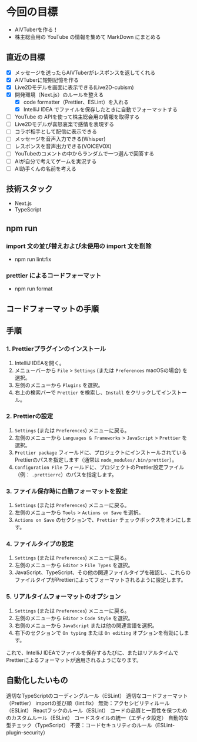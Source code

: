 # 今回の目標

- AIVTuberを作る！
- 株主総会用の YouTube の情報を集めて MarkDown にまとめる

## 直近の目標

- [x] メッセージを送ったらAIVTuberがレスポンスを返してくれる
- [x] AIVTuberに短期記憶を作る
- [x] Live2Dモデルを画面に表示できる(Live2D-cubism)
- [x] 開発環境（Next.js）のルールを整える
  - [x] code formatter（Prettier、ESLint）を入れる
  - [x] IntelliJ IDEA でファイルを保存したときに自動でフォーマットする
- [ ] YouTube の APIを使って株主総会用の情報を取得する
- [ ] Live2Dモデルが喜怒哀楽で感情を表現する
- [ ] コラボ相手として配信に表示できる
- [ ] メッセージを音声入力できる(Whisper)
- [ ] レスポンスを音声出力できる(VOICEVOX)
- [ ] YouTubeのコメントの中からランダムで一つ選んで回答する
- [ ] AIが自分で考えてゲームを実況する
- [ ] AI助手くんの名前を考える

## 技術スタック

- Next.js
- TypeScript

## npm run

### import 文の並び替えおよび未使用の import 文を削除

- npm run lint:fix

### prettier によるコードフォーマット

- npm run format

## コードフォーマットの手順

## 手順

### 1. Prettierプラグインのインストール

1. IntelliJ IDEAを開く。
2. メニューバーから `File` > `Settings` (または `Preferences` macOSの場合) を選択。
3. 左側のメニューから `Plugins` を選択。
4. 右上の検索バーで `Prettier` を検索し、`Install` をクリックしてインストール。

### 2. Prettierの設定

1. `Settings` (または `Preferences`) メニューに戻る。
2. 左側のメニューから `Languages & Frameworks` > `JavaScript` > `Prettier` を選択。
3. `Prettier package` フィールドに、プロジェクトにインストールされているPrettierのパスを指定します（通常は `node_modules/.bin/prettier`）。
4. `Configuration File` フィールドに、プロジェクトのPrettier設定ファイル（例： `.prettierrc`）のパスを指定します。

### 3. ファイル保存時に自動フォーマットを設定

1. `Settings` (または `Preferences`) メニューに戻る。
2. 左側のメニューから `Tools` > `Actions on Save` を選択。
3. `Actions on Save` のセクションで、`Prettier` チェックボックスをオンにします。

### 4. ファイルタイプの設定

1. `Settings` (または `Preferences`) メニューに戻る。
2. 左側のメニューから `Editor` > `File Types` を選択。
3. JavaScript、TypeScript、その他の関連ファイルタイプを確認し、これらのファイルタイプがPrettierによってフォーマットされるように設定します。

### 5. リアルタイムフォーマットのオプション

1. `Settings` (または `Preferences`) メニューに戻る。
2. 左側のメニューから `Editor` > `Code Style` を選択。
3. 右側のメニューから `JavaScript` または他の関連言語を選択。
4. 右下のセクションで `On typing` または `On editing` オプションを有効にします。

これで、IntelliJ IDEAでファイルを保存するたびに、またはリアルタイムでPrettierによるフォーマットが適用されるようになります。

## 自動化したいもの

適切なTypeScriptのコーディングルール（ESLint）
適切なコードフォーマット（Prettier）
importの並び順（lint:fix）
無効：アクセシビリティルール（ESLint）
Reactフックのルール（ESLint）
コードの品質と一貫性を保つためのカスタムルール（ESLint）
コードスタイルの統一（エディタ設定）
自動的な型チェック（TypeScript）
不要：コードセキュリティのルール（ESLint-plugin-security）

